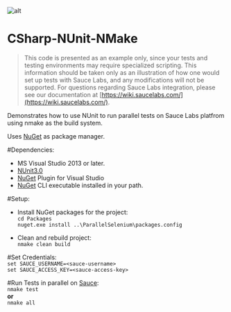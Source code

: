 ![alt](https://saucelabs.com/images/sauce-labs-logo.png)

# CSharp-NUnit-NMake

>This code is presented as an example only, since your tests and testing environments may require specialized scripting. This information should be taken only as an
>illustration of how one would set up tests with Sauce Labs, and any modifications will not be supported. For questions regarding Sauce Labs integration, please see 
>our documentation at [https://wiki.saucelabs.com/](https://wiki.saucelabs.com/).


Demonstrates how to use NUnit to run parallel tests on Sauce Labs platfrom using nmake as the build system. 

Uses [NuGet](http://docs.nuget.org/) as package manager.

#Dependencies:

* MS Visual Studio 2013 or later.
* [NUnit3.0](https://www.nunit.org/)
* [NuGet](https://dist.nuget.org/index.html) Plugin for Visual Studio
* [NuGet](https://dist.nuget.org/index.html) CLI executable installed in your path.


#Setup:

* Install NuGet packages for the project: <br>
```cd Packages```<br>
```nuget.exe install ..\ParallelSelenium\packages.config```<br>

* Clean and rebuild project:<br>
```nmake clean build```

#Set Credentials:<br>
```set SAUCE_USERNAME=<sauce-username>```<br>
```set SAUCE_ACCESS_KEY=<sauce-access-key>```

#Run Tests in parallel on [Sauce](https://saucelabs.com/beta/dashboard/tests):<br>
```nmake test``` <br>
**or**<br>
```nmake all```<br>